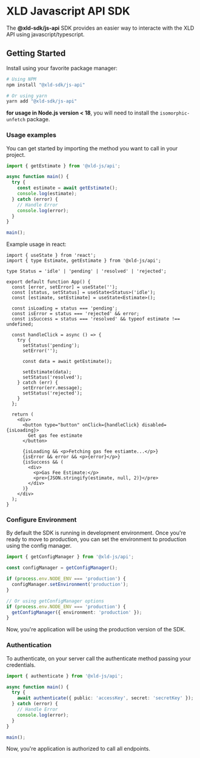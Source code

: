 # XLD Javascript API SDK

The **@xld-sdk/js-api** SDK provides an easier way to interacte with the XLD API using javascript/typescript.

## Getting Started

Install using your favorite package manager:

```bash
# Using NPM
npm install "@xld-sdk/js-api"

# Or using yarn
yarn add "@xld-sdk/js-api"
```

**for usage in Node.js version < 18**, you will need to install the `isomorphic-unfetch` package.

### Usage examples

You can get started by importing the method you want to call in your project.

```ts
import { getEstimate } from '@xld-js/api';

async function main() {
  try {
    const estimate = await getEstimate();
    console.log(estimate);
  } catch (error) {
    // Handle Error
    console.log(error);
  }
}

main();
```

Example usage in react:

```tsx
import { useState } from 'react';
import { type Estimate, getEstimate } from '@xld-js/api';

type Status = 'idle' | 'pending' | 'resolved' | 'rejected';

export default function App() {
  const [error, setError] = useState('');
  const [status, setStatus] = useState<Status>('idle');
  const [estimate, setEstimate] = useState<Estimate>();

  const isLoading = status === 'pending';
  const isError = status === 'rejected' && error;
  const isSuccess = status === 'resolved' && typeof estimate !== undefined;

  const handleClick = async () => {
    try {
      setStatus('pending');
      setError('');

      const data = await getEstimate();

      setEstimate(data);
      setStatus('resolved');
    } catch (err) {
      setError(err.message);
      setStatus('rejected');
    }
  };

  return (
    <div>
      <button type="button" onClick={handleClick} disabled={isLoading}>
        Get gas fee estimate
      </button>

      {isLoading && <p>Fetching gas fee estiamte...</p>}
      {isError && error && <p>{error}</p>}
      {isSuccess && (
        <div>
          <p>Gas Fee Estimate:</p>
          <pre>{JSON.stringify(estimate, null, 2)}</pre>
        </div>
      )}
    </div>
  );
}
```

### Configure Environment

By default the SDK is running in development environment. Once you're ready to move to production, you can set the environment to production using the config manager.

```ts
import { getConfigManager } from '@xld-js/api';

const configManager = getConfigManager();

if (process.env.NODE_ENV === 'production') {
  configManager.setEnvironment('production');
}

// Or using getConfigManager options
if (process.env.NODE_ENV === 'production') {
  getConfigManager({ environment: 'production' });
}
```

Now, you're application will be using the production version of the SDK.

### Authentication

To authenticate, on your server call the authenticate method passing your credentials.

```ts
import { authenticate } from '@xld-js/api';

async function main() {
  try {
    await authenticate({ public: 'accessKey', secret: 'secretKey' });
  } catch (error) {
    // Handle Error
    console.log(error);
  }
}

main();
```

Now, you're application is authorized to call all endpoints.
